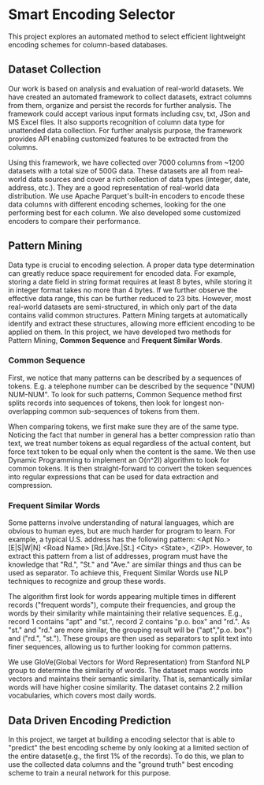 # Smart Encoding Selector
This project explores an automated method to select efficient lightweight encoding schemes for column-based databases.

## Dataset Collection
Our work is based on analysis and evaluation of real-world datasets. We have created an automated framework to collect datasets, extract columns from them, organize and persist the records for further analysis. The framework could accept various input formats including csv, txt, JSon and MS Excel files. It also supports recognition of column data type for unattended data collection. For further analysis purpose, the framework provides API enabling customized features to be extracted from the columns.

Using this framework, we have collected over 7000 columns from ~1200 datasets with a total size of 500G data. These datasets are all from real-world data sources and cover a rich collection of data types (integer, date, address, etc.). They are a good representation of real-world data distribution. We use Apache Parquet's built-in encoders to encode these data columns with different encoding schemes, looking for the one performing best for each column. We also developed some customized encoders to compare their performance.


## Pattern Mining
Data type is crucial to encoding selection. A proper data type determination can greatly reduce space requirement for encoded data. For example, storing a date field in string format requires at least 8 bytes, while storing it in integer format takes no more than 4 bytes. If we further observe the effective data range, this can be further reduced to 23 bits. However, most real-world datasets are semi-structured, in which only part of the data contains valid common structures. Pattern Mining targets at automatically identify and extract these structures, allowing more efficient encoding to be applied on them. In this project, we have developed two methods for Pattern Mining, **Common Sequence** and **Frequent Similar Words**.

### Common Sequence
First, we notice that many patterns can be described by a sequences of tokens. E.g. a telephone number can be described by the sequence "(NUM) NUM-NUM". To look for such patterns, Common Sequence method first splits records into sequences of tokens, then look for longest non-overlapping common sub-sequences of tokens from them. 

When comparing tokens, we first make sure they are of the same type. Noticing the fact that number in general has a better compression ratio than text, we treat number tokens as equal regardless of the actual content, but force text token to be equal only when the content is the same. We then use Dynamic Programming to implement an  O(n^2l) algorithm to look for common tokens. It is then straight-forward to convert the token sequences into regular expressions that can be used for data extraction and compression.

### Frequent Similar Words
Some patterns involve understanding of natural languages, which are obvious to human eyes, but are much harder for program to learn. For example, a typical U.S. address has the following pattern: \<Apt No.> [E|S|W|N] \<Road Name> [Rd.|Ave.|St.] \<City> \<State>, \<ZIP>. However, to extract this pattern from a list of addresses, program must have the knowledge that "Rd.", "St." and "Ave." are similar things and thus can be used as separator. To achieve this, Frequent Similar Words use NLP techniques to recognize and group these words.

The algorithm first look for words appearing multiple times in different records ("frequent words"), compute their frequencies, and group the words by their similarity while maintaining their relative sequences. E.g., record 1 contains "apt" and "st.", record 2 contains "p.o. box" and "rd.". As "st." and "rd." are more similar, the grouping result will be ("apt","p.o. box") and ("rd.", "st."). These groups are then used as separators to split text into finer sequences, allowing us to further looking for common patterns. 
 
We use GloVe(Global Vectors for Word Representation) from Stanford NLP group to determine the similarity of words. The dataset maps words into vectors and maintains their semantic similarity. That is, semantically similar words will have higher cosine similarity. The dataset contains 2.2 million vocabularies, which covers most daily words.

## Data Driven Encoding Prediction

In this project, we target at building a encoding selector that is able to "predict" the best encoding scheme by only looking at a limited section of the entire dataset(e.g., the first 1% of the records). To do this, we plan to use the collected data columns and the "ground truth" best encoding scheme to train a neural network for this purpose. 

